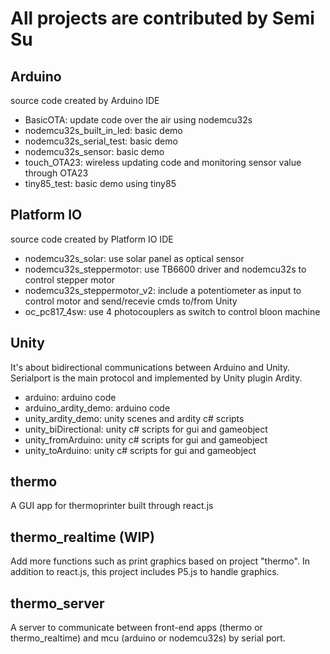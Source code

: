 # All projects are contributed by Semi Su

## Arduino
source code created by Arduino IDE

- BasicOTA: update code over the air using nodemcu32s 
- nodemcu32s_built_in_led: basic demo
- nodemcu32s_serial_test: basic demo
- nodemcu32s_sensor: basic demo
- touch_OTA23: wireless updating code and monitoring sensor value through OTA23  
- tiny85_test: basic demo using tiny85

## Platform IO
source code created by Platform IO IDE

- nodemcu32s_solar: use solar panel as optical sensor
- nodemcu32s_steppermotor: use TB6600 driver and nodemcu32s to control stepper motor
- nodemcu32s_steppermotor_v2: include a potentiometer as input to control motor and send/recevie cmds to/from Unity  
- oc_pc817_4sw: use 4 photocouplers as switch to control bloon machine
## Unity

It's about bidirectional communications between Arduino and Unity. Serialport is the main protocol and implemented by Unity plugin Ardity.

- arduino: arduino code
- arduino_ardity_demo: arduino code 
- unity_ardity_demo: unity scenes and ardity c# scripts
- unity_biDirectional: unity c# scripts for gui and gameobject
- unity_fromArduino: unity c# scripts for gui and gameobject
- unity_toArduino: unity c# scripts for gui and gameobject

## thermo
A GUI app for thermoprinter built through react.js

## thermo_realtime (WIP)
Add more functions such as print graphics based on project "thermo".
In addition to react.js, this project includes P5.js to handle graphics.

## thermo_server
A server to communicate between front-end apps (thermo or thermo_realtime) and mcu (arduino or nodemcu32s) by serial port.


